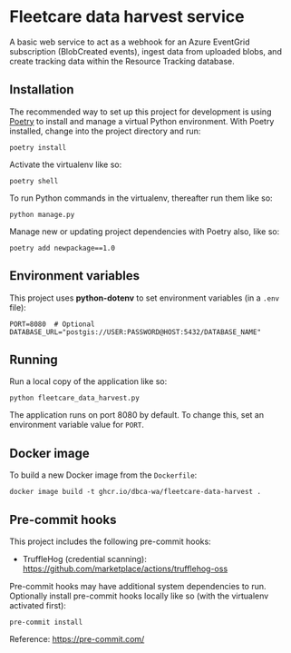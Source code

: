 # Fleetcare data harvest service

A basic web service to act as a webhook for an Azure EventGrid subscription (BlobCreated events),
ingest data from uploaded blobs, and create tracking data within the Resource Tracking database.

## Installation

The recommended way to set up this project for development is using
[Poetry](https://python-poetry.org/docs/) to install and manage a virtual Python
environment. With Poetry installed, change into the project directory and run:

    poetry install

Activate the virtualenv like so:

    poetry shell

To run Python commands in the virtualenv, thereafter run them like so:

    python manage.py

Manage new or updating project dependencies with Poetry also, like so:

    poetry add newpackage==1.0

## Environment variables

This project uses **python-dotenv** to set environment variables (in a `.env` file):

    PORT=8080  # Optional
    DATABASE_URL="postgis://USER:PASSWORD@HOST:5432/DATABASE_NAME"

## Running

Run a local copy of the application like so:

    python fleetcare_data_harvest.py

The application runs on port 8080 by default. To change this, set an environment
variable value for `PORT`.

## Docker image

To build a new Docker image from the `Dockerfile`:

    docker image build -t ghcr.io/dbca-wa/fleetcare-data-harvest .

## Pre-commit hooks

This project includes the following pre-commit hooks:

- TruffleHog (credential scanning): <https://github.com/marketplace/actions/trufflehog-oss>

Pre-commit hooks may have additional system dependencies to run. Optionally
install pre-commit hooks locally like so (with the virtualenv activated first):

    pre-commit install

Reference: <https://pre-commit.com/>
